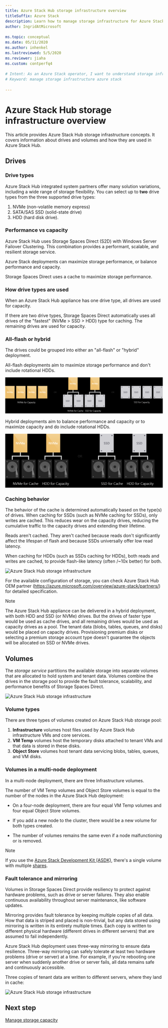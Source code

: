 ```yaml
---
title: Azure Stack Hub storage infrastructure overview
titleSuffix: Azure Stack
description: Learn how to manage storage infrastructure for Azure Stack Hub.
author: IngridAtMicrosoft

ms.topic: conceptual
ms.date: 05/11/2020
ms.author: inhenkel
ms.lastreviewed: 5/5/2020
ms.reviewer: jiaha
ms.custom: contperfq4

# Intent: As an Azure Stack operator, I want to understand storage infrastructure in Azure Stack.
# Keyword: manage storage infrastructure azure stack

---
```



# Azure Stack Hub storage infrastructure overview

This article provides Azure Stack Hub storage infrastructure concepts. It covers information about drives and volumes and how they are used in Azure Stack Hub.

## Drives

### Drive types

Azure Stack Hub integrated system partners offer many solution variations, including a wide range of storage flexibility. You can select up to **two** drive types from the three supported drive types:

1. NVMe (non-volatile memory express)
1. SATA/SAS SSD (solid-state drive)
1. HDD (hard disk drive).

### Performance vs capacity

Azure Stack Hub uses Storage Spaces Direct (S2D) with Windows Server Failover Clustering. This combination provides a performant, scalable, and resilient storage service.

Azure Stack deployments can maximize storage performance, or balance performance and capacity.

Storage Spaces Direct uses a cache to maximize storage performance.

### How drive types are used

When an Azure Stack Hub appliance has one drive type, all drives are used for capacity.

If there are two drive types, Storage Spaces Direct automatically uses all drives of the "fastest" (NVMe &gt; SSD &gt; HDD) type for caching. The remaining drives are used for capacity.

### All-flash or hybrid

The drives could be grouped into either an "all-flash" or "hybrid" deployment.

All-flash deployments aim to maximize storage performance and don't include rotational HDDs.

![Azure Stack Hub storage infrastructure](media/azure-stack-storage-infrastructure-overview/image1.png)

Hybrid deployments aim to balance performance and capacity or to maximize capacity and do include rotational HDDs.

![Azure Stack Hub storage infrastructure](media/azure-stack-storage-infrastructure-overview/image2.png)

### Caching behavior

The behavior of the cache is determined automatically based on the type(s) of drives. When caching for SSDs (such as NVMe caching for SSDs), only writes are cached. This reduces wear on the capacity drives, reducing the cumulative traffic to the capacity drives and extending their lifetime.

Reads aren't cached. They aren't cached because reads don't significantly affect the lifespan of flash and because SSDs universally offer low read latency.

When caching for HDDs (such as SSDs caching for HDDs), both reads and writes are cached, to provide flash-like latency (often /~10x better) for both.

![Azure Stack Hub storage infrastructure](media/azure-stack-storage-infrastructure-overview/image3.png)

For the available configuration of storage, you can check Azure Stack Hub OEM partner (https://azure.microsoft.com/overview/azure-stack/partners/) for detailed specification.

> [!NOTE]
> The Azure Stack Hub appliance can be delivered in a hybrid deployment, with both HDD and SSD (or NVMe) drives. But the drives of faster type would be used as cache drives, and all remaining drives would be used as capacity drives as a pool. The tenant data (blobs, tables, queues, and disks) would be placed on capacity drives. Provisioning premium disks or selecting a premium storage account type doesn't guarantee the objects will be allocated on SSD or NVMe drives.

## Volumes

The *storage service* partitions the available storage into separate volumes that are allocated to hold system and tenant data. Volumes combine the drives in the storage pool to provide the fault tolerance, scalability, and performance benefits of Storage Spaces Direct.

![Azure Stack Hub storage infrastructure](media/azure-stack-storage-infrastructure-overview/image4.png)

### Volume types

There are three types of volumes created on Azure Stack Hub storage pool:

1. **Infrastructure** volumes host files used by Azure Stack Hub infrastructure VMs and core services.
1. **VM Temp** volumes host the temporary disks attached to tenant VMs and that data is stored in these disks.
1. **Object Store** volumes host tenant data servicing blobs, tables, queues, and VM disks.

### Volumes in a multi-node deployment

In a multi-node deployment, there are three Infrastructure volumes.

The number of VM Temp volumes and Object Store volumes is equal to the number of the nodes in the Azure Stack Hub deployment:

- On a four-node deployment, there are four equal VM Temp volumes and four equal Object Store volumes.

- If you add a new node to the cluster, there would be a new volume for both types created.

- The number of volumes remains the same even if a node malfunctioning or is removed.

> [!NOTE]
> If you use the [Azure Stack Development Kit (ASDK)](https://docs.microsoft.com/en-us/azure-stack/asdk/), there's a single volume with multiple [shares](azure-stack-manage-storage-shares.md).

### Fault tolerance and mirroring

Volumes in Storage Spaces Direct provide resiliency to protect against hardware problems, such as drive or server failures. They also enable continuous availability throughout server maintenance, like software updates.

Mirroring provides fault tolerance by keeping multiple copies of all data. How that data is striped and placed is non-trivial, but any data stored using mirroring is written in its entirety multiple times. Each copy is written to different physical hardware (different drives in different servers) that are assumed to fail independently. 

Azure Stack Hub deployment uses three-way mirroring to ensure data resilience. Three-way mirroring can safely tolerate at least two hardware problems (drive or server) at a time. For example, if you're rebooting one server when suddenly another drive or server fails, all data remains safe and continuously accessible.

Three copies of tenant data are written to different servers, where they land in cache:

![Azure Stack Hub storage infrastructure](media/azure-stack-storage-infrastructure-overview/image5.png)

## Next step

[Manage storage capacity](azure-stack-manage-storage-shares.md) 
